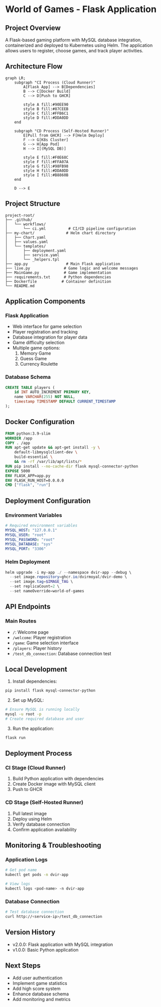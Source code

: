 # World of Games - Flask Application

## Project Overview
A Flask-based gaming platform with MySQL database integration, containerized and deployed to Kubernetes using Helm. The application allows users to register, choose games, and track player activities.

## Architecture Flow
```mermaid
graph LR;
    subgraph "CI Process (Cloud Runner)"
        A[Flask App] --> B[Dependencies]
        B --> C[Docker Build]
        C --> D[Push to GHCR]
        
        style A fill:#90EE90
        style B fill:#87CEEB
        style C fill:#FFB6C1
        style D fill:#DDA0DD
    end

    subgraph "CD Process (Self-Hosted Runner)"
        E[Pull from GHCR] --> F[Helm Deploy]
        F --> G[K8s Cluster]
        G --> H[App Pod]
        H --> I[(MySQL DB)]
        
        style E fill:#F0E68C
        style F fill:#FFA07A
        style G fill:#98FB98
        style H fill:#DDA0DD
        style I fill:#B8860B
    end

    D --> E
```

## Project Structure
```
project-root/
├── .github/
│   └── workflows/
│       └── ci.yml          # CI/CD pipeline configuration
├── my-chart/              # Helm chart directory
│   ├── Chart.yaml
│   ├── values.yaml
│   └── templates/
│       ├── deployment.yaml
│       ├── service.yaml
│       └── _helpers.tpl
├── app.py                 # Main Flask application
├── live.py               # Game logic and welcome messages
├── MainGame.py           # Game implementation
├── requirements.txt      # Python dependencies
├── Dockerfile           # Container definition
└── README.md
```

## Application Components

### Flask Application
- Web interface for game selection
- Player registration and tracking
- Database integration for player data
- Game difficulty selection
- Multiple game options:
  1. Memory Game
  2. Guess Game
  3. Currency Roulette

### Database Schema
```sql
CREATE TABLE players (
    id INT AUTO_INCREMENT PRIMARY KEY,
    name VARCHAR(255) NOT NULL,
    timestamp TIMESTAMP DEFAULT CURRENT_TIMESTAMP
);
```

## Docker Configuration
```dockerfile
FROM python:3.9-slim
WORKDIR /app
COPY . /app
RUN apt-get update && apt-get install -y \
    default-libmysqlclient-dev \
    build-essential \
    && rm -rf /var/lib/apt/lists/*
RUN pip install --no-cache-dir flask mysql-connector-python
EXPOSE 5000
ENV FLASK_APP=app.py
ENV FLASK_RUN_HOST=0.0.0.0
CMD ["flask", "run"]
```

## Deployment Configuration

### Environment Variables
```yaml
# Required environment variables
MYSQL_HOST: "127.0.0.1"
MYSQL_USER: "root"
MYSQL_PASSWORD: "root"
MYSQL_DATABASE: "sys"
MYSQL_PORT: "3306"
```

### Helm Deployment
```powershell
helm upgrade -i my-app ./ --namespace dvir-app --debug \
  --set image.repository=ghcr.io/dvirmoyal/dvir-demo \
  --set image.tag=$IMAGE_TAG \
  --set replicaCount=2 \
  --set nameOverride=world-of-games
```

## API Endpoints

### Main Routes
- `/`: Welcome page
- `/welcome`: Player registration
- `/game`: Game selection interface
- `/players`: Player history
- `/test_db_connection`: Database connection test

## Local Development
1. Install dependencies:
```bash
pip install flask mysql-connector-python
```

2. Set up MySQL:
```bash
# Ensure MySQL is running locally
mysql -u root -p
# Create required database and user
```

3. Run the application:
```bash
flask run
```

## Deployment Process

### CI Stage (Cloud Runner)
1. Build Python application with dependencies
2. Create Docker image with MySQL client
3. Push to GHCR

### CD Stage (Self-Hosted Runner)
1. Pull latest image
2. Deploy using Helm
3. Verify database connection
4. Confirm application availability

## Monitoring & Troubleshooting

### Application Logs
```bash
# Get pod name
kubectl get pods -n dvir-app

# View logs
kubectl logs <pod-name> -n dvir-app
```

### Database Connection
```bash
# Test database connection
curl http://<service-ip>/test_db_connection
```

## Version History
- v2.0.0: Flask application with MySQL integration
- v1.0.0: Basic Python application

## Next Steps
- Add user authentication
- Implement game statistics
- Add high score system
- Enhance database schema
- Add monitoring and metrics